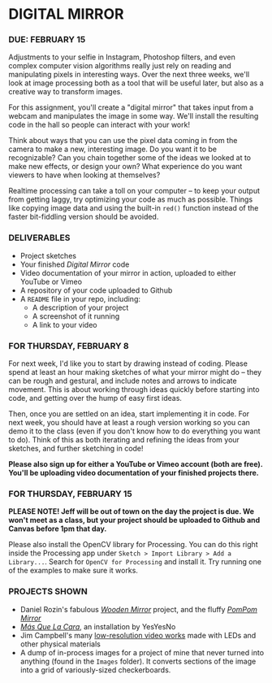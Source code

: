 DIGITAL MIRROR
====

### DUE: FEBRUARY 15  

Adjustments to your selfie in Instagram, Photoshop filters, and even complex computer vision algorithms really just rely on reading and manipulating pixels in interesting ways. Over the next three weeks, we'll look at image processing both as a tool that will be useful later, but also as a creative way to transform images.

For this assignment, you'll create a "digital mirror" that takes input from a webcam and manipulates the image in some way. We'll install the resulting code in the hall so people can interact with your work!

Think about ways that you can use the pixel data coming in from the camera to make a new, interesting image. Do you want it to be recognizable? Can you chain together some of the ideas we looked at to make new effects, or design your own? What experience do you want viewers to have when looking at themselves?

Realtime processing can take a toll on your computer – to keep your output from getting laggy, try optimizing your code as much as possible. Things like copying image data and using the built-in `red()` function instead of the faster bit-fiddling version should be avoided.

### DELIVERABLES  
* Project sketches  
* Your finished *Digital Mirror* code  
* Video documentation of your mirror in action, uploaded to either YouTube or Vimeo  
* A repository of your code uploaded to Github  
* A `README` file in your repo, including:
  * A description of your project  
  * A screenshot of it running  
  * A link to your video  

### FOR THURSDAY, FEBRUARY 8  
For next week, I'd like you to start by drawing instead of coding. Please spend at least an hour making sketches of what your mirror might do – they can be rough and gestural, and include notes and arrows to indicate movement. This is about working through ideas quickly before starting into code, and getting over the hump of easy first ideas.

Then, once you are settled on an idea, start implementing it in code. For next week, you should have at least a rough version working so you can demo it to the class (even if you don't know how to do everything you want to do). Think of this as both iterating and refining the ideas from your sketches, and further sketching in code!

**Please also sign up for either a YouTube or Vimeo account (both are free). You'll be uploading video documentation of your finished projects there.**

### FOR THURSDAY, FEBRUARY 15  
**PLEASE NOTE! Jeff will be out of town on the day the project is due. We won't meet as a class, but your project should be uploaded to Github and Canvas before 1pm that day.**

Please also install the OpenCV library for Processing. You can do this right inside the Processing app under `Sketch > Import Library > Add a Library...`. Search for `OpenCV for Processing` and install it. Try running one of the examples to make sure it works.

### PROJECTS SHOWN  

* Daniel Rozin's fabulous [*Wooden Mirror*](http://www.smoothware.com/danny/woodenmirror.html) project, and the fluffy [*PomPom Mirror*](http://www.bitforms.com/rozin/pompom-mirror)  
* [*Más Que La Cara*](https://medium.com/@zachlieberman/m%C3%A1s-que-la-cara-overview-48331a0202c0), an installation by YesYesNo  
* Jim Campbell's many [low-resolution video works](http://www.jimcampbell.tv/portfolio/low_resolution_works/) made with LEDs and other physical materials  
* A dump of in-process images for a project of mine that never turned into anything (found in the `Images` folder). It converts sections of the image into a grid of variously-sized checkerboards.  

